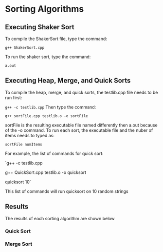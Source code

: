 # Sorting Algorithms

## Executing Shaker Sort
To compile the ShakerSort file, type the command:

  `g++ ShakerSort.cpp`
  
To run the shaker sort, type the command:

  `a.out`
  
## Executing Heap, Merge, and Quick Sorts
To compile the heap, merge, and quick sorts, the testlib.cpp file needs to be run first:

  `g++ -c testlib.cpp`
Then type the command:

  `g++ sortFile.cpp testlib.o -o sortFile`
  
sortFile is the resulting executable file named differently then a.out because of the -o command. 
To run each sort, the executable file and the nuber of items needs to typed as:

  `sortFile numItems`
  
For example, the list of commands for quick sort:

  `g++ -c testlib.cpp
  
  g++ QuickSort.cpp testlib.o -o quicksort
  
  quicksort 10`
  
This list of commands will run quicksort on 10 random strings

## Results
The results of each sorting algorithm are shown below

### Quick Sort

### Merge Sort
